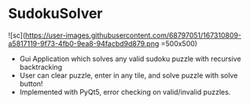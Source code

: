 # SudokuSolver
![sc](https://user-images.githubusercontent.com/68797051/167310809-a5817119-9f73-4fb0-9ea8-94facbd9d879.png =500x500)

- Gui Application which solves any valid sudoku puzzle with recursive backtracking
- User can clear puzzle, enter in any tile, and solve puzzle with solve button!
- Implemented with PyQt5, error checking on valid/invalid puzzles.

